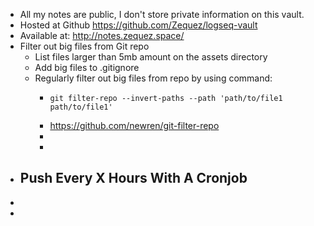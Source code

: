 - All my notes are public, I don't store private information on this vault.
- Hosted at Github https://github.com/Zequez/logseq-vault
- Available at: http://notes.zequez.space/
- Filter out big files from Git repo
	- List files larger than 5mb amount on the assets directory
	- Add big files to .gitignore
	- Regularly filter out big files from repo by using command:
		- ```
		  git filter-repo --invert-paths --path 'path/to/file1 path/to/file1'
		  ```
		- https://github.com/newren/git-filter-repo
		-
		-
- Push Every X Hours With A Cronjob
	-
-
-